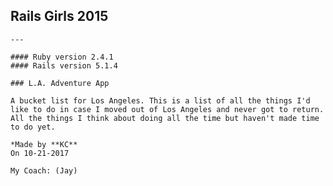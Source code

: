 ## Rails Girls 2015 
    
    ---
    
    #### Ruby version 2.4.1
    #### Rails version 5.1.4

    ### L.A. Adventure App
    
    A bucket list for Los Angeles. This is a list of all the things I'd like to do in case I moved out of Los Angeles and never got to return. All the things I think about doing all the time but haven't made time to do yet.
    
    *Made by **KC**  
    On 10-21-2017  
    
    My Coach: (Jay)  
    
